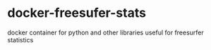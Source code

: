 # docker-freesufer-stats
docker container for python and other libraries useful for freesurfer statistics
